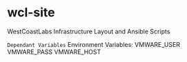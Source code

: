 # wcl-site
WestCoastLabs Infrastructure Layout and Ansible Scripts

`Dependant Variables`
Environment Variables:
VMWARE_USER
VMWARE_PASS
VMWARE_HOST
